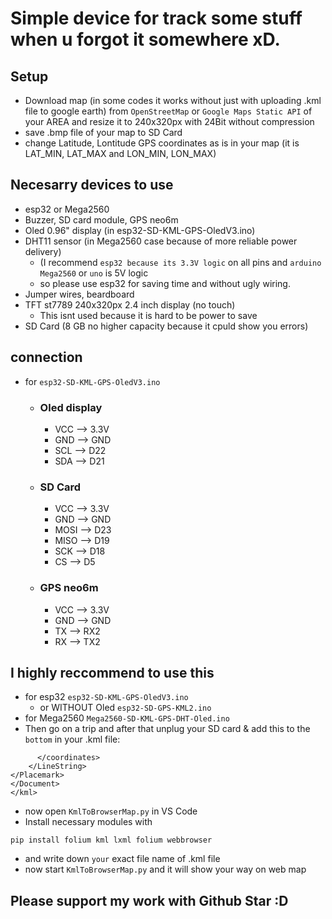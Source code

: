 # Simple device for track some stuff when u forgot it somewhere xD.
## Setup
- Download map (in some codes it works without just with uploading .kml file to google earth) from ```OpenStreetMap``` or ```Google Maps Static API``` of your AREA and resize it to 240x320px with 24Bit without compression
- save .bmp file of your map to SD Card
- change Latitude, Lontitude GPS coordinates as is in your map (it is LAT_MIN, LAT_MAX and LON_MIN, LON_MAX)
## Necesarry devices to use
-  esp32 or Mega2560
- Buzzer, SD card module, GPS neo6m
- Oled 0.96" display (in esp32-SD-KML-GPS-OledV3.ino)
- DHT11 sensor (in Mega2560 case because of more reliable power delivery)
  - (I recommend ```esp32 because its 3.3V logic``` on all pins and ```arduino Mega2560``` or ```uno``` is 5V logic
  - so please use esp32 for saving time and without ugly wiring.
- Jumper wires, beardboard
- TFT st7789 240x320px 2.4 inch display (no touch)
  - This isnt used because it is hard to be power to save
- SD Card (8 GB no higher capacity because it cpuld show you errors)

## connection
- for ```esp32-SD-KML-GPS-OledV3.ino```
  - ### Oled display
    - VCC --> 3.3V
    - GND --> GND
    - SCL --> D22
    - SDA --> D21
 
  - ### SD Card
    - VCC -->  3.3V
    - GND -->  GND
    - MOSI --> D23
    - MISO --> D19
    - SCK -->  D18
    - CS -->   D5

  - ### GPS neo6m
    - VCC -->  3.3V
    - GND -->  GND
    - TX --> RX2
    - RX --> TX2
   
## I highly reccommend to use this
- for esp32 ```esp32-SD-KML-GPS-OledV3.ino```
  - or WITHOUT Oled ```esp32-SD-GPS-KML2.ino```
- for Mega2560 ```Mega2560-SD-KML-GPS-DHT-Oled.ino```
- Then go on a trip and after that unplug your SD card & add this to the ```bottom``` in your .kml file:
```
      </coordinates>
    </LineString>
</Placemark>
</Document>
</kml>
```
- now open ```KmlToBrowserMap.py``` in VS Code
- Install necessary modules with
```
pip install folium kml lxml folium webbrowser
``` 
- and write down ```your``` exact file name of .kml file
- now start ```KmlToBrowserMap.py``` and it will show your way on web map
## Please support my work with Github Star :D
